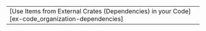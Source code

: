||
|--------|
| [Use Items from External Crates (Dependencies) in your Code][ex-code_organization-dependencies] |
